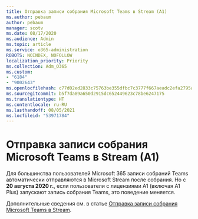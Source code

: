 ```yaml
---
title: Отправка записи собрания Microsoft Teams в Stream (A1)
ms.author: pebaum
author: pebaum
manager: scotv
ms.date: 08/17/2020
ms.audience: Admin
ms.topic: article
ms.service: o365-administration
ROBOTS: NOINDEX, NOFOLLOW
localization_priority: Priority
ms.collection: Adm_O365
ms.custom:
- "6184"
- "9002643"
ms.openlocfilehash: c77d02ed2833c75763be355dfbc7c3777f667aeadc2efa2795afaf3f6d5445e0
ms.sourcegitcommit: b5f7da89a650d2915dc652449623c78be6247175
ms.translationtype: HT
ms.contentlocale: ru-RU
ms.lasthandoff: 08/05/2021
ms.locfileid: "53971784"
---
```

# <a name="upload-a-microsoft-teams-meeting-recording-to-stream-a1"></a>Отправка записи собрания Microsoft Teams в Stream (A1)

Для большинства пользователей Microsoft 365 записи собраний Teams автоматически отправляются в Microsoft Stream после собрания. Но с **20 августа 2020 г.**, если пользователи с лицензиями A1 (включая A1 Plus) запускают запись собрания Teams, это поведение меняется.  

Дополнительные сведения см. в статье [Отправка записи собрания Microsoft Teams в Stream](https://docs.microsoft.com/stream/portal-upload-teams-meeting-recording).